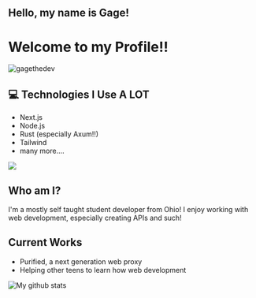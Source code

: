 ## Hello, my name is Gage!

<h1>Welcome to my Profile!!</h1> 

<p align="left"> <img src="https://komarev.com/ghpvc/?username=gagethedev" alt="gagethedev" /> </p>

## :computer: Technologies I Use A LOT
* Next.js
* Node.js
* Rust (especially Axum!!)
* Tailwind
* many more....

<img src = "https://github-readme-stats.vercel.app/api/top-langs/?username=gagethedev&layout=compact">

 ## Who am I?
I'm a mostly self taught student developer from Ohio! I enjoy working with web development, especially creating APIs and such!
 
## Current Works
 * Purified, a next generation web proxy
 * Helping other teens to learn how web development
 
![My github stats](https://github-readme-stats.vercel.app/api?username=gagethedev&show_icons=true&hide=[%22issues%22])
 
 
